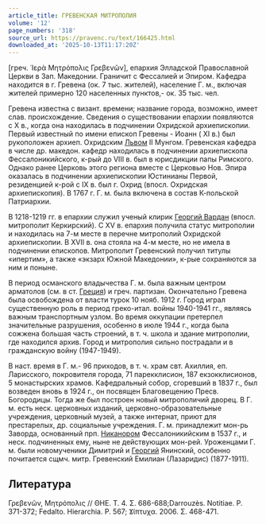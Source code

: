 ```yaml
---
article_title: ГРЕВЕНСКАЯ МИТРОПОЛИЯ
volume: '12'
page_numbers: '318'
source_url: https://pravenc.ru/text/166425.html
downloaded_at: '2025-10-13T11:17:20Z'
---
```


[греч. ῾Ιερὰ Μητρόπολις Γρεβενῶν], епархия Элладской Православной Церкви в Зап. Македонии. Граничит с Фессалией и Эпиром. Кафедра находится в г. Гревена (ок. 7 тыс. жителей), население Г. м., включая жителей примерно 120 населенных пунктов,- ок. 35 тыс. чел.

Гревена известна с визант. времени; название города, возможно, имеет слав. происхождение. Сведения о существовании епархии появляются с X в., когда она находилась в подчинении Охридской архиепископии. Первый известный по имени епископ Гревены - Иоанн ( XI в.) был рукоположен архиеп. Охридским [Львом](https://pravenc.ru/text/Лев.html) II Мунгом. Гревенская кафедра в числе др. македон. кафедр находилась в подчинении архиепископа Фессалоникийского, к-рый до VIII в. был в юрисдикции папы Римского. Однако ранее Церковь этого региона вместе с Церковью Нов. Эпира оказалась в подчинении архиепископии Юстинианы Первой, резиденцией к-рой с IX в. был г. Охрид (впосл. Охридская архиепископия). В 1767 г. Г. м. была включена в состав К-польской Патриархии.

В 1218-1219 гг. в епархии служил ученый клирик [Георгий Вардан](<https://pravenc.ru/text/Георгий Вардан.html>) (впосл. митрополит Керкирский). С XV в. епархия получила статус митрополии и находилась на 7-м месте в перечне митрополий Охридской архиепископии. В XVII в. она стояла на 4-м месте, но не имела в подчинении епископов. Митрополит Гревенский получил титулы «ипертим», а также «экзарх Южной Македонии», к-рые сохраняются за ним и поныне.

В период османского владычества Г. м. была важным центром арматолов (см. в ст. [Греция](https://pravenc.ru/text/Греция.html)) и греч. партизан. Окончательно Гревена была освобождена от власти турок 10 нояб. 1912 г. Город играл существенную роль в период греко-итал. войны 1940-1941 гг., являясь важным транспортным узлом. Во время оккупации претерпел значительные разрушения, особенно в июле 1944 г., когда была сожжена большая часть строений, в т. ч. школа и здание митрополии, где находился архив. Город и митрополия сильно пострадали и в гражданскую войну (1947-1949).

В наст. время в Г. м.- 96 приходов, в т. ч. храм свт. Ахиллия, еп. Ларисского, покровителя города, 71 парекклисион, 187 екзокклисионов, 5 монастырских храмов. Кафедральный собор, сгоревший в 1837 г., был возведен вновь в 1924 г., он посвящен Благовещению Пресв. Богородицы. Тогда же был построен новый митрополичий дворец. В Г. м. есть неск. церковных изданий, церковно-образовательные учреждения, церковный музей, а также интернат, приют для престарелых, др. социальные учреждения. Г. м. принадлежит мон-рь Заворда, основанный прп. [Никанором](https://pravenc.ru/text/Никанором.html) Фессалоникийским в 1537 г., и неск. подчиненных ему, ныне не действующих мон-рей. Уроженцами Г. м. были новомученики Димитрий и [Георгий](https://pravenc.ru/text/Георгий.html) Янинский, особенно почитается сщмч. митр. Гревенский Емилиан (Лазаридис) (1877-1911).

## Литература

Γρεβενῶν, Μητρόπολις // ΘΗΕ. Τ. 4. Σ. 686-688;Darrouzès. Notitiae. P. 371-372; Fedalto. Hierarchia. P. 567; Ϫίπτυχα. 2006. Σ. 468-471.
